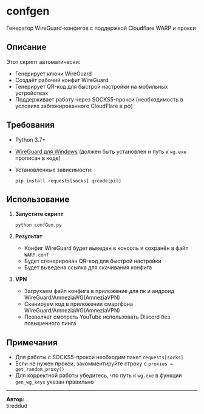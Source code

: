 # confgen

Генератор WireGuard-конфигов с поддержкой Cloudflare WARP и прокси

## Описание

Этот скрипт автоматически:

- Генерирует ключи WireGuard
- Создаёт рабочий конфиг WireGuard
- Генерирует QR-код для быстрой настройки на мобильных устройствах
- Поддерживает работу через SOCKS5-прокси (необходимость в условиях заблокированного CloudFlare в рф)

## Требования

- Python 3.7+
- [WireGuard для Windows](https://www.wireguard.com/install/) (должен быть установлен и путь к `wg.exe` прописан в коде)
- Установленные зависимости:

  ```установка библиотек
  pip install requests[socks] qrcode[pil]
  ```

## Использование

1. **Запустите скрипт**

   ```запуск скрипта
   python confGen.py
   ```

1. **Результат**
   - Конфиг WireGuard будет выведен в консоль и сохранён в файл `WARP.conf`
   - Будет сгенерирован QR-код для быстрой настройки
   - Будет выведена ссылка для скачивания конфига

1. **VPN**
   - Загрухаем файл конфига в приложение для пк и андроид WireGuard/AmneziaWG(AmneziaVPN)
   - Сканируем код в приложении смартфона WireGuard/AmneziaWG(AmneziaVPN)
   - Позволяет смотреть YouTube использовать Discord без повышенного пинга

## Примечания

- Для работы с SOCKS5-прокси необходим пакет `requests[socks]`
- Если не нужен прокси, закомментируйте строку с `proxies = get_random_proxy()`
- Для корректной работы убедитесь, что путь к `wg.exe` в функции `gen_wg_keys` указан правильно

---

**Автор:**  
tireddud
